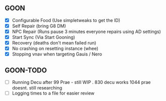 ## GOON
 - [x] Configurable Food (Use simpletweaks to get the ID)
 - [x] Self Repair (bring G8 DM)
 - [x] NPC Repair (Runs pause 3 minutes everyone repairs using AD settings)
 - [x] Start Sync (Via Start Gooning)
 - [x] Recovery (deaths don't mean failed run)
 - [x] No crashing on resetting instance (whee)
 - [x] Stopping vnav when targeting Gauis / Nero

## GOON-TODO
 - [ ] Running Decu after 99 Prae - still WIP . 830 decu works 1044 prae doesnt. still researching
 - [ ] Logging times to a file for easier review